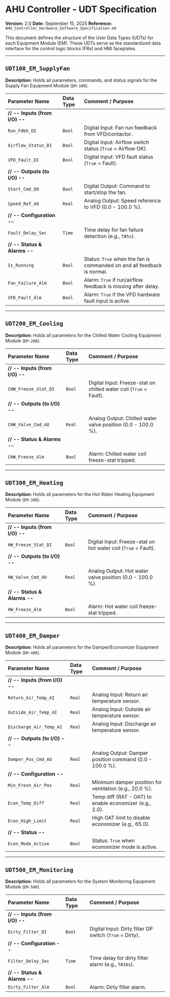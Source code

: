 # AHU Controller - UDT Specification

**Version:** 2.0
**Date:** September 15, 2025
**Reference:** `AHU_Controller_Hardware_Software_Specification.md`

This document defines the structure of the User Data Types (UDTs) for each Equipment Module (EM). These UDTs serve as the standardized data interface for the control logic blocks (FBs) and HMI faceplates.

---

## `UDT100_EM_SupplyFan`

**Description:** Holds all parameters, commands, and status signals for the Supply Fan Equipment Module (`EM-100`).

| Parameter Name | Data Type | Comment / Purpose |
| :--- | :--- | :--- |
| **// -- Inputs (from I/O) --** | | |
| `Run_Fdbk_DI` | `Bool` | Digital Input: Fan run feedback from VFD/contactor. |
| `Airflow_Status_DI` | `Bool` | Digital Input: Airflow switch status (`True` = Airflow OK). |
| `VFD_Fault_DI` | `Bool` | Digital Input: VFD fault status (`True` = Fault). |
| **// -- Outputs (to I/O) --** | | |
| `Start_Cmd_DO` | `Bool` | Digital Output: Command to start/stop the fan. |
| `Speed_Ref_AO` | `Real` | Analog Output: Speed reference to VFD (0.0 - 100.0 %). |
| **// -- Configuration --** | | |
| `Fault_Delay_Sec` | `Time` | Time delay for fan failure detection (e.g., `T#5s`). |
| **// -- Status & Alarms --** | | |
| `Is_Running` | `Bool` | Status: `True` when the fan is commanded on and all feedback is normal. |
| `Fan_Failure_Alm` | `Bool` | Alarm: `True` if run/airflow feedback is missing after delay. |
| `VFD_Fault_Alm` | `Bool` | Alarm: `True` if the VFD hardware fault input is active. |

---

## `UDT200_EM_Cooling`

**Description:** Holds all parameters for the Chilled Water Cooling Equipment Module (`EM-200`).

| Parameter Name | Data Type | Comment / Purpose |
| :--- | :--- | :--- |
| **// -- Inputs (from I/O) --** | | |
| `CHW_Freeze_Stat_DI` | `Bool` | Digital Input: Freeze-stat on chilled water coil (`True` = Fault). |
| **// -- Outputs (to I/O) --** | | |
| `CHW_Valve_Cmd_AO`| `Real` | Analog Output: Chilled water valve position (0.0 - 100.0 %). |
| **// -- Status & Alarms --** | | |
| `CHW_Freeze_Alm`| `Bool` | Alarm: Chilled water coil freeze-stat tripped. |

---

## `UDT300_EM_Heating`

**Description:** Holds all parameters for the Hot Water Heating Equipment Module (`EM-300`).

| Parameter Name | Data Type | Comment / Purpose |
| :--- | :--- | :--- |
| **// -- Inputs (from I/O) --** | | |
| `HW_Freeze_Stat_DI` | `Bool` | Digital Input: Freeze-stat on hot water coil (`True` = Fault). |
| **// -- Outputs (to I/O) --** | | |
| `HW_Valve_Cmd_AO`| `Real` | Analog Output: Hot water valve position (0.0 - 100.0 %). |
| **// -- Status & Alarms --** | | |
| `HW_Freeze_Alm` | `Bool` | Alarm: Hot water coil freeze-stat tripped. |

---

## `UDT400_EM_Damper`

**Description:** Holds all parameters for the Damper/Economizer Equipment Module (`EM-400`).

| Parameter Name | Data Type | Comment / Purpose |
| :--- | :--- | :--- |
| **// -- Inputs (from I/O) --** | | |
| `Return_Air_Temp_AI`| `Real` | Analog Input: Return air temperature sensor. |
| `Outside_Air_Temp_AI`|`Real` | Analog Input: Outside air temperature sensor. |
| `Discharge_Air_Temp_AI`|`Real`| Analog Input: Discharge air temperature sensor. |
| **// -- Outputs (to I/O) --** | | |
| `Damper_Pos_Cmd_AO`| `Real` | Analog Output: Damper position command (0.0 - 100.0 %). |
| **// -- Configuration --** | | |
| `Min_Fresh_Air_Pos`| `Real` | Minimum damper position for ventilation (e.g., 20.0 %). |
| `Econ_Temp_Diff` | `Real` | Temp diff (RAT - OAT) to enable economizer (e.g., 2.0). |
| `Econ_High_Limit` | `Real` | High OAT limit to disable economizer (e.g., 65.0). |
| **// -- Status --** | | |
| `Econ_Mode_Active`| `Bool` | Status: `True` when economizer mode is active. |

---

## `UDT500_EM_Monitoring`

**Description:** Holds all parameters for the System Monitoring Equipment Module (`EM-500`).

| Parameter Name | Data Type | Comment / Purpose |
| :--- | :--- | :--- |
| **// -- Inputs (from I/O) --** | | |
| `Dirty_Filter_DI`| `Bool` | Digital Input: Dirty filter DP switch (`True` = Dirty). |
| **// -- Configuration --** | | |
| `Filter_Delay_Sec` | `Time` | Time delay for dirty filter alarm (e.g., `T#10s`). |
| **// -- Status & Alarms --** | | |
| `Dirty_Filter_Alm` | `Bool` | Alarm: Dirty filter alarm. |
